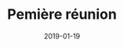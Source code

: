 ---
layout: default
date: 2019-01-19
img: 
category: Compte-rendu
title: "Pemière réunion"
description: "Merci à tous d'être venu si nombreux. L'association vient d'être créee !"
linkdoc: 
nextdate: 2019-03-01

---